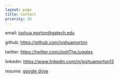 ```yaml
---
layout: page
title: Contact
priority: 10
---
```


email: <joshua.morton@gatech.edu>

github: <https://github.com/joshuamorton>

twitter: <https://twitter.com/JoshTheJuggles>

linkedin: <https://www.linkedin.com/in/joshuamorton13>

resume: [google drive](https://docs.google.com/document/d/1_0Evqab66FphoO_vk3w28bwmrwUFA2tOpP7MOG7NktA/edit?usp=sharing)

